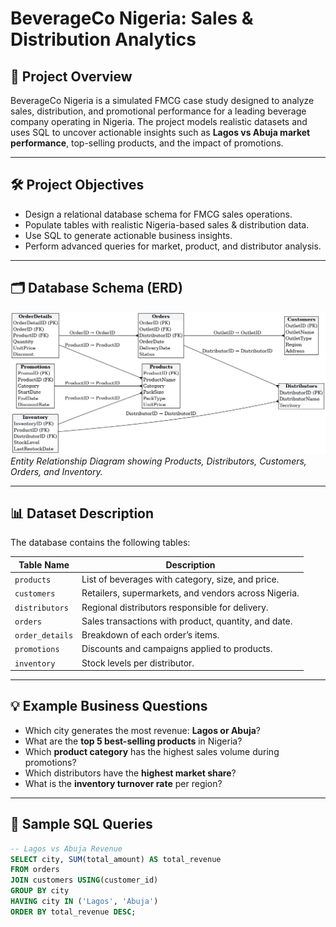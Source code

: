 # BeverageCo Nigeria: Sales & Distribution Analytics

## 📌 Project Overview
BeverageCo Nigeria is a simulated FMCG case study designed to analyze sales, distribution, and promotional performance for a leading beverage company operating in Nigeria. The project models realistic datasets and uses SQL to uncover actionable insights such as **Lagos vs Abuja market performance**, top-selling products, and the impact of promotions.

---

## 🛠️ Project Objectives
- Design a relational database schema for FMCG sales operations.
- Populate tables with realistic Nigeria-based sales & distribution data.
- Use SQL to generate actionable business insights.
- Perform advanced queries for market, product, and distributor analysis.

---

## 🗂️ Database Schema (ERD)
![ERD](BeverageCo%20ERD.png)  
*Entity Relationship Diagram showing Products, Distributors, Customers, Orders, and Inventory.*

---

## 📊 Dataset Description
The database contains the following tables:

| Table Name       | Description |
|------------------|-------------|
| `products`       | List of beverages with category, size, and price. |
| `customers`      | Retailers, supermarkets, and vendors across Nigeria. |
| `distributors`   | Regional distributors responsible for delivery. |
| `orders`         | Sales transactions with product, quantity, and date. |
| `order_details`  | Breakdown of each order’s items. |
| `promotions`     | Discounts and campaigns applied to products. |
| `inventory`      | Stock levels per distributor. |

---

## 💡 Example Business Questions
- Which city generates the most revenue: **Lagos or Abuja**?
- What are the **top 5 best-selling products** in Nigeria?
- Which **product category** has the highest sales volume during promotions?
- Which distributors have the **highest market share**?
- What is the **inventory turnover rate** per region?

---

## 🧮 Sample SQL Queries
```sql
-- Lagos vs Abuja Revenue
SELECT city, SUM(total_amount) AS total_revenue
FROM orders
JOIN customers USING(customer_id)
GROUP BY city
HAVING city IN ('Lagos', 'Abuja')
ORDER BY total_revenue DESC;
